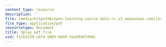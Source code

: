 ```yaml
---
content_type: resource
description: ''
file: /media/https%3A/open-learning-course-data-rc.s3.amazonaws.com/21m-355-musical-improvisation-spring-2013/f1cb2339c87a58b56de92ea2946f49dc_qo-XkWeLWLs.pdf
file_type: application/pdf
resourcetype: Document
title: 3play pdf file
uid: f1cb2339-c87a-58b5-6de9-2ea2946f49dc
---
```

